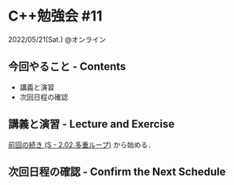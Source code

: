 # C++勉強会 #11

2022/05/21(Sat.) @オンライン

## 今回やること - Contents

- 講義と演習
- 次回日程の確認

## 講義と演習 - Lecture and Exercise

[前回の続き (S - 2.02.多重ループ)](https://atcoder.jp/contests/apg4b/tasks/APG4b_s) から始める．

## 次回日程の確認 - Confirm the Next Schedule

